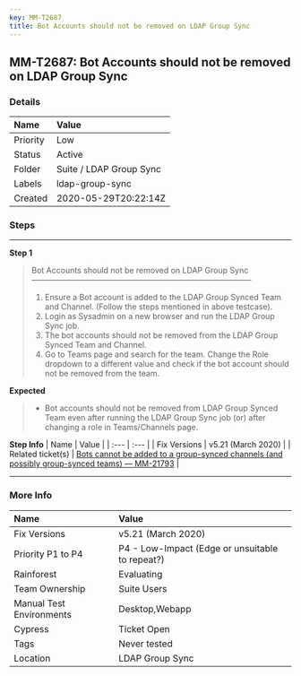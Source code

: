 ```yaml
---
key: MM-T2687
title: Bot Accounts should not be removed on LDAP Group Sync
---
```


## MM-T2687: Bot Accounts should not be removed on LDAP Group Sync

### Details

| Name     | Value                   |
| :------- | :---------------------- |
| Priority | Low                     |
| Status   | Active                  |
| Folder   | Suite / LDAP Group Sync |
| Labels   | ldap-group-sync         |
| Created  | 2020-05-29T20:22:14Z    |

### Steps

<hr/>

**Step 1**

> <article>Bot Accounts should not be removed on LDAP Group Sync<br>————————————————————————————<ol><li>Ensure a Bot account is added to the LDAP Group Synced Team and Channel. (Follow the steps mentioned in above testcase).</li><li>Login as Sysadmin on a new browser and run the LDAP Group Sync job.</li><li>The bot accounts should not be removed from the LDAP Group Synced Team and Channel.</li><li>Go to Teams page and search for the team. Change the Role dropdown to a different value and check if the bot account should not be removed from the team.</li></ol></article>

**Expected**

> <article><ul><li>Bot accounts should not be removed from LDAP Group Synced Team even after running the LDAP Group Sync job (or) after changing a role in Teams/Channels page.</li></ul></article>

**Step Info**
| Name | Value |
| :--- | :--- |
| Fix Versions | v5.21 (March 2020) |
| Related ticket(s) | <a href="https://mattermost.atlassian.net/browse/MM-21793">Bots cannot be added to a group-synced channels (and possibly group-synced teams) — MM-21793</a> |

<hr/>

### More Info

| Name                     | Value                                           |
| :----------------------- | :---------------------------------------------- |
| Fix Versions             | v5.21 (March 2020)                              |
| Priority P1 to P4        | P4 - Low-Impact (Edge or unsuitable to repeat?) |
| Rainforest               | Evaluating                                      |
| Team Ownership           | Suite Users                                     |
| Manual Test Environments | Desktop,Webapp                                  |
| Cypress                  | Ticket Open                                     |
| Tags                     | Never tested                                    |
| Location                 | LDAP Group Sync                                 |
